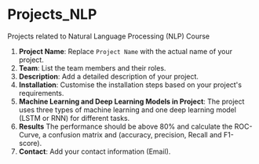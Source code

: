 # Projects_NLP
Projects related to Natural Language Processing (NLP) Course
1. **Project Name**: Replace `Project Name` with the actual name of your project.
2. **Team**: List the team members and their roles.
3. **Description**: Add a detailed description of your project.
4. **Installation**: Customise the installation steps based on your project's requirements.
5. **Machine Learning and Deep Learning Models in Project**: The project uses three types of machine learning and one deep learning model (LSTM or RNN) for different tasks.
6. **Results** The performance should be above 80% and calculate the ROC-Curve, a confusion matrix and (accuracy, precision, Recall and F1-score).
7.  **Contact**: Add your contact information (Email).
